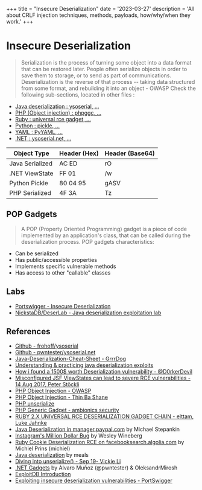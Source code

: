 +++
title = "Insecure Deserialization"
date = '2023-03-27'
description = 'All about CRLF injection techniques, methods, payloads, how/why/when they work.'
+++

# Insecure Deserialization

> Serialization is the process of turning some object into a data format that can be restored later. People often serialize objects in order to save them to storage, or to send as part of communications. Deserialization is the reverse of that process -- taking data structured from some format, and rebuilding it into an object - OWASP
Check the following sub-sections, located in other files :

* [Java deserialization : ysoserial, ...](Java.md)
* [PHP (Object injection) : phpggc, ...](PHP.md)
* [Ruby : universal rce gadget, ...](Ruby.md)
* [Python : pickle, ...](Python.md)
* [YAML : PyYAML, ...](YAML.md)
* [.NET : ysoserial.net, ...](DotNET.md)

| Object Type     | Header (Hex) | Header (Base64) |
|-----------------|--------------|-----------------|
| Java Serialized | AC ED        | rO              |
| .NET ViewState  | FF 01        | /w              |
| Python Pickle   | 80 04 95     | gASV            |
| PHP Serialized  | 4F 3A        | Tz              |

## POP Gadgets

> A POP (Property Oriented Programming) gadget is a piece of code implemented by an application's class, that can be called during the deserialization process.
POP gadgets characteristics:
* Can be serialized
* Has public/accessible properties
* Implements specific vulnerable methods
* Has access to other "callable" classes

## Labs

* [Portswigger - Insecure Deserialization](https://portswigger.net/web-security/all-labs#insecure-deserialization)
* [NickstaDB/DeserLab - Java deserialization exploitation lab](https://github.com/NickstaDB/DeserLab)

## References

* [Github - frohoff/ysoserial](https://github.com/frohoff/ysoserial)
* [Github - pwntester/ysoserial.net](https://github.com/pwntester/ysoserial.net)
* [Java-Deserialization-Cheat-Sheet - GrrrDog](https://github.com/GrrrDog/Java-Deserialization-Cheat-Sheet/blob/master/README.md)
* [Understanding & practicing java deserialization exploits](https://diablohorn.com/2017/09/09/understanding-practicing-java-deserialization-exploits/)
* [How i found a 1500$ worth Deserialization vulnerability - @D0rkerDevil](https://medium.com/@D0rkerDevil/how-i-found-a-1500-worth-deserialization-vulnerability-9ce753416e0a)
* [Misconfigured JSF ViewStates can lead to severe RCE vulnerabilities - 14 Aug 2017, Peter Stöckli](https://www.alphabot.com/security/blog/2017/java/Misconfigured-JSF-ViewStates-can-lead-to-severe-RCE-vulnerabilities.html)
* [PHP Object Injection - OWASP](https://www.owasp.org/index.php/PHP_Object_Injection)
* [PHP Object Injection - Thin Ba Shane](http://location-href.com/php-object-injection/)
* [PHP unserialize](http://php.net/manual/en/function.unserialize.php)
* [PHP Generic Gadget - ambionics security](https://www.ambionics.io/blog/php-generic-gadget-chains)
* [RUBY 2.X UNIVERSAL RCE DESERIALIZATION GADGET CHAIN - elttam, Luke Jahnke](https://www.elttam.com.au/blog/ruby-deserialization/)
* [Java Deserialization in manager.paypal.com](http://artsploit.blogspot.hk/2016/01/paypal-rce.html) by Michael Stepankin
* [Instagram's Million Dollar Bug](http://www.exfiltrated.com/research-Instagram-RCE.php) by Wesley Wineberg
* [Ruby Cookie Deserialization RCE on facebooksearch.algolia.com](https://hackerone.com/reports/134321) by Michiel Prins (michiel)
* [Java deserialization](https://seanmelia.wordpress.com/2016/07/22/exploiting-java-deserialization-via-jboss/) by meals
* [Diving into unserialize() - Sep 19- Vickie Li](https://medium.com/swlh/diving-into-unserialize-3586c1ec97e)
* [.NET Gadgets](https://www.blackhat.com/docs/us-17/thursday/us-17-Munoz-Friday-The-13th-Json-Attacks.pdf) by Alvaro Muñoz (@pwntester) & OleksandrMirosh
* [ExploitDB Introduction](https://www.exploit-db.com/docs/english/44756-deserialization-vulnerability.pdf)
* [Exploiting insecure deserialization vulnerabilities - PortSwigger](https://portswigger.net/web-security/deserialization/exploiting)